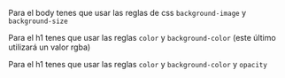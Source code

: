 Para el body tenes que usar las reglas de css `background-image` y `background-size`

Para el h1 tenes que usar las reglas `color` y `background-color` (este último utilizará un valor rgba)

Para el h1 tenes que usar las reglas `color` y `background-color` y `opacity`